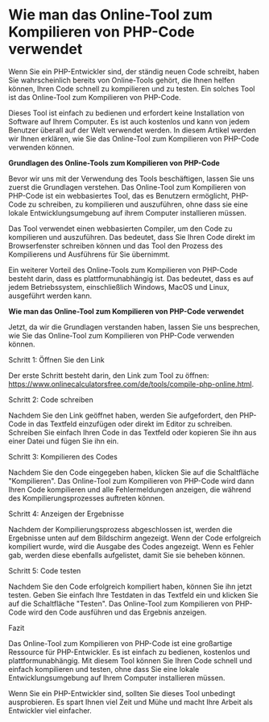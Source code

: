 Wie man das Online-Tool zum Kompilieren von PHP-Code verwendet
==============================================================

Wenn Sie ein PHP-Entwickler sind, der ständig neuen Code schreibt, haben Sie wahrscheinlich bereits von Online-Tools gehört, die Ihnen helfen können, Ihren Code schnell zu kompilieren und zu testen. Ein solches Tool ist das Online-Tool zum Kompilieren von PHP-Code.

Dieses Tool ist einfach zu bedienen und erfordert keine Installation von Software auf Ihrem Computer. Es ist auch kostenlos und kann von jedem Benutzer überall auf der Welt verwendet werden. In diesem Artikel werden wir Ihnen erklären, wie Sie das Online-Tool zum Kompilieren von PHP-Code verwenden können.

**Grundlagen des Online-Tools zum Kompilieren von PHP-Code**

Bevor wir uns mit der Verwendung des Tools beschäftigen, lassen Sie uns zuerst die Grundlagen verstehen. Das Online-Tool zum Kompilieren von PHP-Code ist ein webbasiertes Tool, das es Benutzern ermöglicht, PHP-Code zu schreiben, zu kompilieren und auszuführen, ohne dass sie eine lokale Entwicklungsumgebung auf ihrem Computer installieren müssen.

Das Tool verwendet einen webbasierten Compiler, um den Code zu kompilieren und auszuführen. Das bedeutet, dass Sie Ihren Code direkt im Browserfenster schreiben können und das Tool den Prozess des Kompilierens und Ausführens für Sie übernimmt.

Ein weiterer Vorteil des Online-Tools zum Kompilieren von PHP-Code besteht darin, dass es plattformunabhängig ist. Das bedeutet, dass es auf jedem Betriebssystem, einschließlich Windows, MacOS und Linux, ausgeführt werden kann.

**Wie man das Online-Tool zum Kompilieren von PHP-Code verwendet**

Jetzt, da wir die Grundlagen verstanden haben, lassen Sie uns besprechen, wie Sie das Online-Tool zum Kompilieren von PHP-Code verwenden können.

Schritt 1: Öffnen Sie den Link

Der erste Schritt besteht darin, den Link zum Tool zu öffnen: <https://www.onlinecalculatorsfree.com/de/tools/compile-php-online.html>.

Schritt 2: Code schreiben

Nachdem Sie den Link geöffnet haben, werden Sie aufgefordert, den PHP-Code in das Textfeld einzufügen oder direkt im Editor zu schreiben. Schreiben Sie einfach Ihren Code in das Textfeld oder kopieren Sie ihn aus einer Datei und fügen Sie ihn ein.

Schritt 3: Kompilieren des Codes

Nachdem Sie den Code eingegeben haben, klicken Sie auf die Schaltfläche "Kompilieren". Das Online-Tool zum Kompilieren von PHP-Code wird dann Ihren Code kompilieren und alle Fehlermeldungen anzeigen, die während des Kompilierungsprozesses auftreten können.

Schritt 4: Anzeigen der Ergebnisse

Nachdem der Kompilierungsprozess abgeschlossen ist, werden die Ergebnisse unten auf dem Bildschirm angezeigt. Wenn der Code erfolgreich kompiliert wurde, wird die Ausgabe des Codes angezeigt. Wenn es Fehler gab, werden diese ebenfalls aufgelistet, damit Sie sie beheben können.

Schritt 5: Code testen

Nachdem Sie den Code erfolgreich kompiliert haben, können Sie ihn jetzt testen. Geben Sie einfach Ihre Testdaten in das Textfeld ein und klicken Sie auf die Schaltfläche "Testen". Das Online-Tool zum Kompilieren von PHP-Code wird den Code ausführen und das Ergebnis anzeigen.

Fazit

Das Online-Tool zum Kompilieren von PHP-Code ist eine großartige Ressource für PHP-Entwickler. Es ist einfach zu bedienen, kostenlos und plattformunabhängig. Mit diesem Tool können Sie Ihren Code schnell und einfach kompilieren und testen, ohne dass Sie eine lokale Entwicklungsumgebung auf Ihrem Computer installieren müssen.

Wenn Sie ein PHP-Entwickler sind, sollten Sie dieses Tool unbedingt ausprobieren. Es spart Ihnen viel Zeit und Mühe und macht Ihre Arbeit als Entwickler viel einfacher.